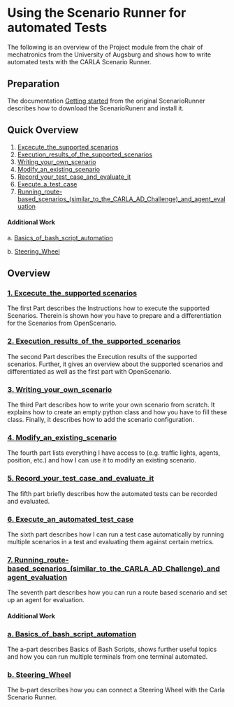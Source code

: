 # Using the Scenario Runner for automated Tests

The following is an overview of the Project module from the chair of mechatronics from the University of Augsburg and shows how to write automated tests with the CARLA Scenario Runner.

## Preparation

The documentation [Getting started](Docs/getting_scenariorunner.md) from the original ScenarioRunner describes how to download the ScenarioRunenr and install it.

## Quick Overview

1. [Excecute_the_supported scenarios](Execute_the_supported_scenarios.md)
2. [Execution_results_of_the_supported_scenarios](Execution_results_of_the_supported_scenarios.md)
3. [Writing_your_own_scenario](Writing_your_own_scenario.md) 
4. [Modify_an_existing_scenario](Modify_an_existing_scenario.md) 
5. [Record_your_test_case_and_evaluate_it](Record_your_test_case_and_evaluate_it.md) 
6. [Execute_a_test_case](Execute_an_automated_test_case.md)
7. [Running_route-based_scenarios_(similar_to_the_CARLA_AD_Challenge)_and_agent_evaluation](Running_route-based_scenarios_(similar_to_the_CARLA_AD_Challenge)_and_agent_evaluation.md)

#### Additional Work

a. [Basics_of_bash_script_automation](Basics_of_bash_script_automation.md)

b. [Steering_Wheel](Steering_Wheel.md)

## Overview

### [1. Excecute_the_supported scenarios](Execute_the_supported_scenarios.md)
The first Part describes the Instructions how to execute the supported Scenarios. Therein is shown how you have to prepare and a differentiation for the Scenarios from OpenScenario.

### [2. Execution_results_of_the_supported_scenarios](Execution_results_of_the_supported_scenarios.md)
The second Part describes the Execution results of the supported scenarios. Further, it gives an overview about the supported scenarios and differentiated as well as the first part with OpenScenario.

### [3. Writing_your_own_scenario](Writing_your_own_scenario.md)
The third Part describes how to write your own scenario from scratch. It explains how to create an empty python class and how you have to fill these class. Finally, it describes how to add the scenario configuration.

### [4. Modify_an_existing_scenario](Modify_an_existing_scenario.md)
The fourth part lists everything I have access to (e.g. traffic lights, agents, position, etc.) and how I can use it to modify an existing scenario.

### [5. Record_your_test_case_and_evaluate_it](Record_your_test_case_and_evaluate_it.md)
The fifth part briefly describes how the automated tests can be recorded and evaluated.

### [6. Execute_an_automated_test_case](Execute_an_automated_test_case.md)
The sixth part describes how I can run a test case automatically by running multiple scenarios in a test and evaluating them against certain metrics.

### [7. Running_route-based_scenarios_(similar_to_the_CARLA_AD_Challenge)_and agent_evaluation](Running_route-based_scenarios_(similar_to_the_CARLA_AD_Challenge)_and_agent_evaluation.md)
The seventh part describes how you can run a route based scenario and set up an agent for evaluation.

#### Additional Work

### [a. Basics_of_bash_script_automation](Basics_of_bash_script_automation.md)
The a-part describes Basics of Bash Scripts, shows further useful topics and how you can run multiple terminals from one terminal automated.

### [b. Steering_Wheel](Steering_Wheel.md)
The b-part describes how you can connect a Steering Wheel with the Carla Scenario Runner.